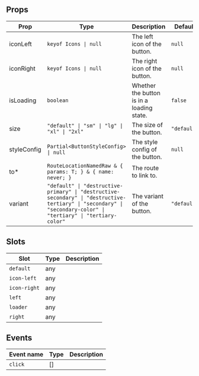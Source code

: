 <!-- This file is automatically generated, do not edit manually. -->


## Props

| Prop | Type | Description | Default |
| ---- | ---- | ----------- | ------- |
| iconLeft | `keyof Icons \| null` | The left icon of the button. | `null` |
| iconRight | `keyof Icons \| null` | The right icon of the button. | `null` |
| isLoading | `boolean` | Whether the button is in a loading state. | `false` |
| size | `"default" \| "sm" \| "lg" \| "xl" \| "2xl"` | The size of the button. | `"default"` |
| styleConfig | `Partial<ButtonStyleConfig> \| null` | The style config of the button. | `null` |
| to* | `RouteLocationNamedRaw & { params: T; } & { name: never; }` | The route to link to. |  |
| variant | `"default" \| "destructive-primary" \| "destructive-secondary" \| "destructive-tertiary" \| "secondary" \| "secondary-color" \| "tertiary" \| "tertiary-color"` | The variant of the button. | `"default"` |


## Slots

| Slot | Type | Description |
| --------- | ---- | ----------- |
| `default` | any |  |
| `icon-left` | any |  |
| `icon-right` | any |  |
| `left` | any |  |
| `loader` | any |  |
| `right` | any |  |


## Events

| Event name | Type | Description |
| ---------- | ---- | ----------- |
| `click` | [] |  |

